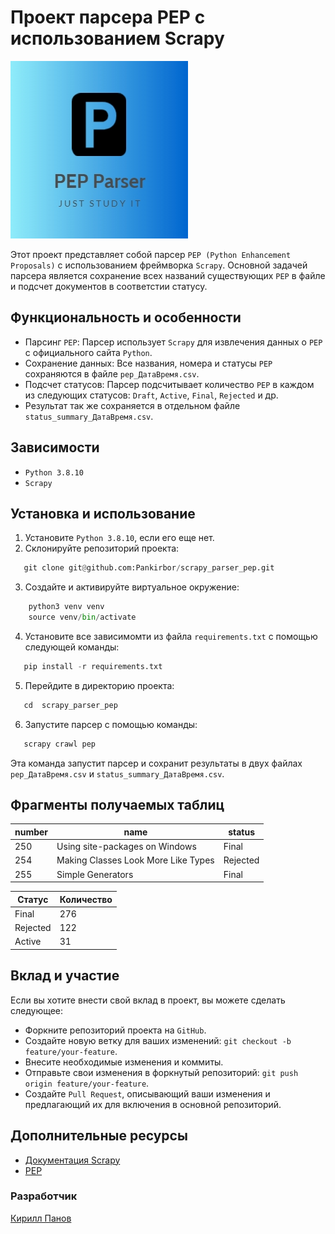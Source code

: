 # Проект парсера PEP с использованием Scrapy

![Логотип проекта](logo.png)

Этот проект представляет собой парсер `PEP (Python Enhancement Proposals)` с использованием фреймворка `Scrapy`. Основной задачей парсера является сохранение всех названий существующих `PEP` в файле и подсчет документов в соответстии статусу.

## Функциональность и особенности

- Парсинг `PEP`: Парсер использует `Scrapy` для извлечения данных о `PEP` с официального сайта `Python`.
- Сохранение данных: Все названия, номера и статусы `PEP` сохраняются в файле `pep_ДатаВремя.csv`.
- Подсчет статусов: Парсер подсчитывает количество `PEP` в каждом из следующих статусов: `Draft`, `Active`, `Final`, `Rejected` и др.
- Результат так же сохраняется в отдельном файле `status_summary_ДатаВремя.csv`.

## Зависимости

- `Python 3.8.10`
- `Scrapy`

## Установка и использование

1. Установите `Python 3.8.10`, если его еще нет.
2. Склонируйте репозиторий проекта:

```python
   git clone git@github.com:Pankirbor/scrapy_parser_pep.git
```
3. Создайте и активируйте виртуальное окружение:

```python
    python3 venv venv
    source venv/bin/activate
```
4. Установите все зависимомти из файла `requirements.txt` с помощью следующей команды:

```python
   pip install -r requirements.txt
```
5. Перейдите в директорию проекта:

```python
   cd  scrapy_parser_pep
```
6. Запустите парсер с помощью команды:

```python
   scrapy crawl pep
```

   Эта команда запустит парсер и сохранит результаты в двух файлах `pep_ДатаВремя.csv` и `status_summary_ДатаВремя.csv`.


## Фрагменты получаемых таблиц
| number                 | name                              | status
|------------------------|-----------------------------------|------------------------------|
|250|Using site-packages on Windows|Final
|254|Making Classes Look More Like Types|Rejected
|255|Simple Generators|Final|

| Статус  | Количество|
|---------|-----------|
| Final   | 276       |
| Rejected| 122       |
| Active  | 31        |


## Вклад и участие

Если вы хотите внести свой вклад в проект, вы можете сделать следующее:
- Форкните репозиторий проекта на `GitHub`.
- Создайте новую ветку для ваших изменений: `git checkout -b feature/your-feature`.
- Внесите необходимые изменения и коммиты.
- Отправьте свои изменения в форкнутый репозиторий: `git push origin feature/your-feature`.
- Создайте `Pull Request`, описывающий ваши изменения и предлагающий их для включения в основной репозиторий.



## Дополнительные ресурсы

- [Документация Scrapy](https://docs.scrapy.org/)
- [PEP](https://peps.python.org/)

### Разработчик
[Кирилл Панов](https://github.com/Pankirbor)
